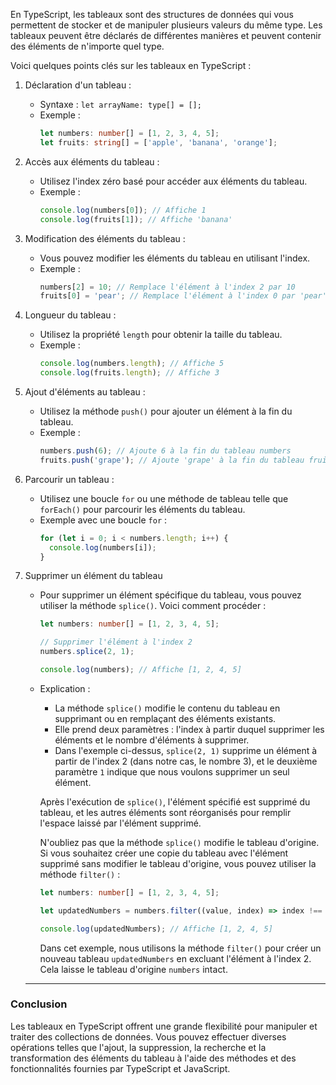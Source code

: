 En TypeScript, les tableaux sont des structures de données qui vous permettent de stocker et de manipuler plusieurs valeurs du même type. Les tableaux peuvent être déclarés de différentes manières et peuvent contenir des éléments de n'importe quel type.

Voici quelques points clés sur les tableaux en TypeScript :

1. Déclaration d'un tableau :
   - Syntaxe : `let arrayName: type[] = [];`
   - Exemple : 
     ```typescript
     let numbers: number[] = [1, 2, 3, 4, 5];
     let fruits: string[] = ['apple', 'banana', 'orange'];
     ```

2. Accès aux éléments du tableau :
   - Utilisez l'index zéro basé pour accéder aux éléments du tableau.
   - Exemple : 
     ```typescript
     console.log(numbers[0]); // Affiche 1
     console.log(fruits[1]); // Affiche 'banana'
     ```

3. Modification des éléments du tableau :
   - Vous pouvez modifier les éléments du tableau en utilisant l'index.
   - Exemple : 
     ```typescript
     numbers[2] = 10; // Remplace l'élément à l'index 2 par 10
     fruits[0] = 'pear'; // Remplace l'élément à l'index 0 par 'pear'
     ```

4. Longueur du tableau :
   - Utilisez la propriété `length` pour obtenir la taille du tableau.
   - Exemple : 
     ```typescript
     console.log(numbers.length); // Affiche 5
     console.log(fruits.length); // Affiche 3
     ```

5. Ajout d'éléments au tableau :
   - Utilisez la méthode `push()` pour ajouter un élément à la fin du tableau.
   - Exemple : 
     ```typescript
     numbers.push(6); // Ajoute 6 à la fin du tableau numbers
     fruits.push('grape'); // Ajoute 'grape' à la fin du tableau fruits
     ```

6. Parcourir un tableau :
   - Utilisez une boucle `for` ou une méthode de tableau telle que `forEach()` pour parcourir les éléments du tableau.
   - Exemple avec une boucle `for` :
     ```typescript
     for (let i = 0; i < numbers.length; i++) {
       console.log(numbers[i]);
     }
     ```

7. Supprimer un élément du tableau
    - Pour supprimer un élément spécifique du tableau, vous pouvez utiliser la méthode `splice()`. Voici comment procéder :

        ```typescript
        let numbers: number[] = [1, 2, 3, 4, 5];

        // Supprimer l'élément à l'index 2
        numbers.splice(2, 1);

        console.log(numbers); // Affiche [1, 2, 4, 5]
        ```

    - Explication :
        - La méthode `splice()` modifie le contenu du tableau en supprimant ou en remplaçant des éléments existants.
        - Elle prend deux paramètres : l'index à partir duquel supprimer les éléments et le nombre d'éléments à supprimer.
        - Dans l'exemple ci-dessus, `splice(2, 1)` supprime un élément à partir de l'index 2 (dans notre cas, le nombre 3), et le deuxième paramètre `1` indique que nous voulons supprimer un seul élément.

        Après l'exécution de `splice()`, l'élément spécifié est supprimé du tableau, et les autres éléments sont réorganisés pour remplir l'espace laissé par l'élément supprimé.

        N'oubliez pas que la méthode `splice()` modifie le tableau d'origine. Si vous souhaitez créer une copie du tableau avec l'élément supprimé sans modifier le tableau d'origine, vous pouvez utiliser la méthode `filter()` :

        ```typescript
        let numbers: number[] = [1, 2, 3, 4, 5];

        let updatedNumbers = numbers.filter((value, index) => index !== 2);

        console.log(updatedNumbers); // Affiche [1, 2, 4, 5]
        ```

        Dans cet exemple, nous utilisons la méthode `filter()` pour créer un nouveau tableau `updatedNumbers` en excluant l'élément à l'index 2. Cela laisse le tableau d'origine `numbers` intact.

    ---------------

### Conclusion 
Les tableaux en TypeScript offrent une grande flexibilité pour manipuler et traiter des collections de données. Vous pouvez effectuer diverses opérations telles que l'ajout, la suppression, la recherche et la transformation des éléments du tableau à l'aide des méthodes et des fonctionnalités fournies par TypeScript et JavaScript.